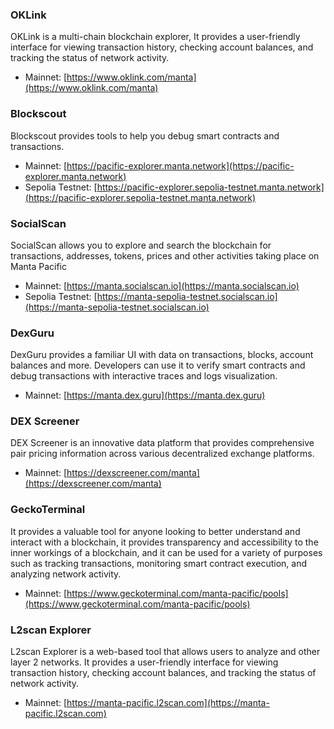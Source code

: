### OKLink

OKLink is a multi-chain blockchain explorer, It provides a user-friendly interface for viewing transaction history, checking account balances, and tracking the status of network activity.

-   Mainnet: [https://www.oklink.com/manta](https://www.oklink.com/manta)

### Blockscout

Blockscout provides tools to help you debug smart contracts and transactions.

-   Mainnet: [https://pacific-explorer.manta.network](https://pacific-explorer.manta.network)
-   Sepolia Testnet: [https://pacific-explorer.sepolia-testnet.manta.network](https://pacific-explorer.sepolia-testnet.manta.network)

### SocialScan

SocialScan allows you to explore and search the blockchain for transactions, addresses, tokens, prices and other activities taking place on Manta Pacific

-   Mainnet: [https://manta.socialscan.io](https://manta.socialscan.io)
-   Sepolia Testnet: [https://manta-sepolia-testnet.socialscan.io](https://manta-sepolia-testnet.socialscan.io)

### DexGuru

DexGuru provides a familiar UI with data on transactions, blocks, account balances and more. Developers can use it to verify smart contracts and debug transactions with interactive traces and logs visualization.

-   Mainnet: [https://manta.dex.guru](https://manta.dex.guru)

### DEX Screener

DEX Screener is an innovative data platform that provides comprehensive pair pricing information across various decentralized exchange platforms.

-   Mainnet: [https://dexscreener.com/manta](https://dexscreener.com/manta)

### GeckoTerminal

It provides a valuable tool for anyone looking to better understand and interact with a blockchain, it provides transparency and accessibility to the inner workings of a blockchain, and it can be used for a variety of purposes such as tracking transactions, monitoring smart contract execution, and analyzing network activity.

-   Mainnet: [https://www.geckoterminal.com/manta-pacific/pools](https://www.geckoterminal.com/manta-pacific/pools)

### L2scan Explorer

L2scan Explorer is a web-based tool that allows users to analyze and other layer 2 networks. It provides a user-friendly interface for viewing transaction history, checking account balances, and tracking the status of network activity.

-   Mainnet: [https://manta-pacific.l2scan.com](https://manta-pacific.l2scan.com)
